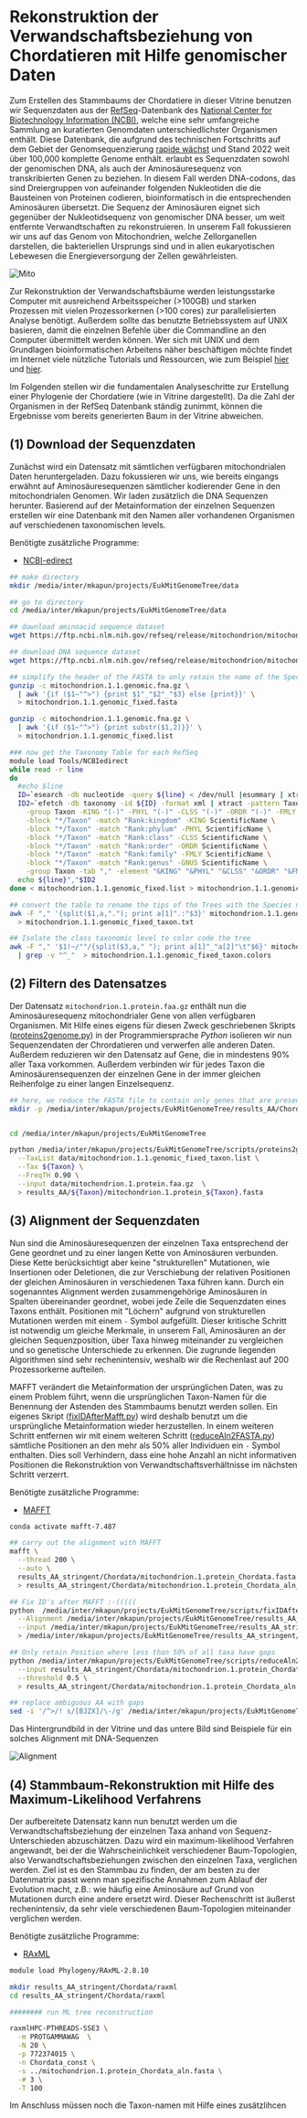 # Rekonstruktion der Verwandschaftsbeziehung von Chordatieren mit Hilfe genomischer Daten

Zum Erstellen des Stammbaums der Chordatiere in dieser Vitrine benutzen wir Sequenzdaten aus der [RefSeq](https://www.ncbi.nlm.nih.gov/refseq/)-Datenbank des [National Center for Biotechnology Information (NCBI)](https://www.ncbi.nlm.nih.gov/), welche eine sehr umfangreiche Sammlung an kuratierten Genomdaten unterschiedlichster Organismen enthält. Diese Datenbank, die aufgrund des technischen Fortschritts auf dem Gebiet der Genomsequenzierung [rapide wächst](https://www.ncbi.nlm.nih.gov/refseq/statistics/) und Stand 2022 weit über 100,000 komplette Genome enthält. erlaubt es Sequenzdaten sowohl der genomischen DNA, als auch der Aminosäuresequenz von transkribierten Genen zu beziehen. In diesem Fall werden DNA-codons, das sind Dreiergruppen von aufeinander folgenden Nukleotiden die die Bausteinen von Proteinen codieren, bioinformatisch in die entsprechenden Aminosäuren übersetzt. Die Sequenz der Aminosäuren eignet sich gegenüber der Nukleotidsequenz von genomischer DNA besser, um weit entfernte Verwandtschaften zu rekonstruieren. In unserem Fall fokussieren wir uns auf das Genom von Mitochondrien, welche Zellorganellen darstellen, die bakteriellen Ursprungs sind und in allen eukaryotischen Lebewesen die Energieversorgung der Zellen gewährleisten.

![Mito](https://upload.wikimedia.org/wikipedia/commons/6/64/Cell_structure_%2813080952404%29.jpg)

Zur Rekonstruktion der Verwandschaftsbäume werden leistungsstarke Computer mit ausreichend Arbeitsspeicher (>100GB) und starken Prozessen mit vielen Prozessorkernen (>100 cores) zur parallelisierten Analyse benötigt. Außerdem sollte das benutzte Betriebssystem auf UNIX basieren, damit die einzelnen Befehle über die Commandline an den Computer übermittelt werden können. Wer sich mit UNIX und dem Grundlagen bioinformatischen Arbeitens näher beschäftigen möchte findet im Internet viele nützliche Tutorials und Ressourcen, wie zum Beispiel [hier](http://www.ee.surrey.ac.uk/Teaching/Unix/index.html) und [hier](https://practicalcomputing.org/).

Im Folgenden stellen wir die fundamentalen Analyseschritte zur Erstellung einer Phylogenie der Chordatiere (wie in Vitrine dargestellt). Da die Zahl der Organismen in der RefSeq Datenbank ständig zunimmt, können die Ergebnisse vom bereits generierten Baum in der Vitrine abweichen.

## (1) Download der Sequenzdaten

Zunächst wird ein Datensatz mit sämtlichen verfügbaren mitochondrialen Daten heruntergeladen. Dazu fokussieren wir uns, wie bereits eingangs erwähnt auf Aminosäuresequenzen sämtlicher kodierender Gene in den mitochondrialen Genomen. Wir laden zusätzlich die DNA Sequenzen herunter. Basierend auf der Metainformation der einzelnen Sequenzen erstellen wir eine Datenbank mit den Namen aller vorhandenen Organismen auf verschiedenen taxonomischen levels.

Benötigte zusätzliche Programme:

-   [NCBI-edirect](https://www.ebi.ac.uk/Tools/msa/muscle/Tools/NCBIedirect)

```bash
## make directory
mkdir /media/inter/mkapun/projects/EukMitGenomeTree/data

## go to directory
cd /media/inter/mkapun/projects/EukMitGenomeTree/data

## download aminoacid sequence dataset
wget https://ftp.ncbi.nlm.nih.gov/refseq/release/mitochondrion/mitochondrion.1.protein.faa.gz

## download DNA sequence dataset
wget https://ftp.ncbi.nlm.nih.gov/refseq/release/mitochondrion/mitochondrion.1.1.genomic.fna.gz

## simplify the header of the FASTA to only retain the name of the Species
gunzip -c mitochondrion.1.1.genomic.fna.gz \
  | awk '{if ($1~"^>") {print $1"_"$2"_"$3} else {print}}' \
  > mitochondrion.1.1.genomic_fixed.fasta

gunzip -c mitochondrion.1.1.genomic.fna.gz \
  | awk '{if ($1~"^>") {print substr($1,2)}}' \
  > mitochondrion.1.1.genomic_fixed.list

### now get the Taxonomy Table for each RefSeq
module load Tools/NCBIedirect
while read -r line
do
  #echo $line
  ID=`esearch -db nucleotide -query ${line} < /dev/null |esummary | xtract -pattern TaxId  -element TaxId `
  ID2=`efetch -db taxonomy -id ${ID} -format xml | xtract -pattern Taxon -tab "," -first TaxId ScientificName \
    -group Taxon -KING "(-)" -PHYL "(-)" -CLSS "(-)" -ORDR "(-)" -FMLY "(-)" -GNUS "(-)" \
    -block "*/Taxon" -match "Rank:kingdom" -KING ScientificName \
    -block "*/Taxon" -match "Rank:phylum" -PHYL ScientificName \
    -block "*/Taxon" -match "Rank:class" -CLSS ScientificName \
    -block "*/Taxon" -match "Rank:order" -ORDR ScientificName \
    -block "*/Taxon" -match "Rank:family" -FMLY ScientificName \
    -block "*/Taxon" -match "Rank:genus" -GNUS ScientificName \
    -group Taxon -tab "," -element "&KING" "&PHYL" "&CLSS" "&ORDR" "&FMLY" "&GNUS"`
  echo ${line}","$ID2
done < mitochondrion.1.1.genomic_fixed.list > mitochondrion.1.1.genomic_fixed_taxon.list

## convert the table to rename the tips of the Trees with the Species names
awk -F "," '{split($1,a,"."); print a[1]".:"$3}' mitochondrion.1.1.genomic_fixed_taxon.list \
  > mitochondrion.1.1.genomic_fixed_taxon.txt

## Isolate the class taxonomic level to color code the tree
awk -F "," '$1!~/""/{split($3,a," "); print a[1]"_"a[2]"\t"$6}' mitochondrion.1.1.genomic_fixed_taxon.list \
  | grep -v "^_"  > mitochondrion.1.1.genomic_fixed_taxon.colors
```

## (2) Filtern des Datensatzes

Der Datensatz `mitochondrion.1.protein.faa.gz` enthält nun die Aminosäuresequenz mitochondrialer Gene von allen verfügbaren Organismen. Mit Hilfe eines eigens für diesen Zweck geschriebenen Skripts ([proteins2genome.py](scripts/proteins2genome.py)) in der Programmiersprache _Python_ isolieren wir nun Sequenzendaten der Chrordatieren und verwerfen alle anderen Daten. Außerdem reduzieren wir den Datensatz auf Gene, die in mindestens 90% aller Taxa vorkommen. Außerdem verbinden wir für jedes Taxon die Aminosäurensequenzen der einzelnen Gene in der immer gleichen Reihenfolge zu einer langen Einzelsequenz.

```bash
## here, we reduce the FASTA file to contain only genes that are present in 90% of all taxa that belong to the Chordates
mkdir -p /media/inter/mkapun/projects/EukMitGenomeTree/results_AA/Chordata


cd /media/inter/mkapun/projects/EukMitGenomeTree

python /media/inter/mkapun/projects/EukMitGenomeTree/scripts/proteins2genome.py \
  --TaxList data/mitochondrion.1.1.genomic_fixed_taxon.list \
  --Tax ${Taxon} \
  --FreqTH 0.90 \
  --input data/mitochondrion.1.protein.faa.gz  \
  > results_AA/${Taxon}/mitochondrion.1.protein_${Taxon}.fasta
```

## (3) Alignment der Sequenzdaten

Nun sind die Aminosäuresequenzen der einzelnen Taxa entsprechend der Gene geordnet und zu einer langen Kette von Aminosäuren verbunden. Diese Kette berücksichtigt aber keine "strukturellen" Mutationen, wie Insertionen oder Deletionen, die zur Verschiebung der relativen Positionen der gleichen Aminosäuren in verschiedenen Taxa führen kann. Durch ein sogenanntes Alignment werden zusammengehörige Aminosäuren in Spalten übereinander geordnet, wobei jede Zeile die Sequenzdaten eines Taxons enthält. Positionen mit "Löchern" aufgrund von strukturellen Mutationen werden mit einem `-` Symbol aufgefüllt. Dieser kritische Schritt ist notwendig um gleiche Merkmale, in unserem Fall, Aminosäuren an der gleichen Sequenzposition, über Taxa hinweg miteinander zu vergleichen und so genetische Unterschiede zu erkennen. Die zugrunde liegenden Algorithmen sind sehr rechenintensiv, weshalb wir die Rechenlast auf 200 Prozessorkerne aufteilen.  

MAFFT verändert die Metainformation der ursprünglichen Daten, was zu einem Problem führt, wenn die ursprünglichen Taxon-Namen für die Benennung der Astenden des Stammbaums benutzt werden sollen. Ein eigenes Skript ([fixIDAfterMafft.py](scripts/fixIDAfterMafft.py)) wird deshalb benutzt um die ursprüngliche Metainformation wieder herzustellen. In einem weiteren Schritt entfernen wir mit einem weiteren Schritt ([reduceAln2FASTA.py](scripts/reduceAln2FASTA.py)) sämtliche Positionen an den mehr als 50% aller Individuen ein `-` Symbol enthalten. Dies soll Verhindern, dass eine hohe Anzahl an nicht informativen Positionen die Rekonstruktion von Verwandtschaftsverhältnisse im nächsten Schritt verzerrt.  

Benötigte zusätzliche Programme:

-   [MAFFT](https://mafft.cbrc.jp/alignment/software/)

```bash
conda activate mafft-7.487

## carry out the alignment with MAFFT
mafft \
  --thread 200 \
  --auto \
  results_AA_stringent/Chordata/mitochondrion.1.protein_Chordata.fasta \
  > results_AA_stringent/Chordata/mitochondrion.1.protein_Chordata_aln_full.fasta

## Fix ID's after MAFFT :-(((((
python  /media/inter/mkapun/projects/EukMitGenomeTree/scripts/fixIDAfterMafft.py \
  --Alignment /media/inter/mkapun/projects/EukMitGenomeTree/results_AA_stringent/Chordata/mitochondrion.1.protein_Chordata_aln_full.fasta \
  --input /media/inter/mkapun/projects/EukMitGenomeTree/results_AA_stringent/Chordata/mitochondrion.1.protein_Chordata.fasta \
  > /media/inter/mkapun/projects/EukMitGenomeTree/results_AA_stringent/Chordata/mitochondrion.1.protein_Chordata_aln_full_fixed.fasta

## Only retain Position where less than 50% of all taxa have gaps
python /media/inter/mkapun/projects/EukMitGenomeTree/scripts/reduceAln2FASTA.py \
  --input results_AA_stringent/Chordata/mitochondrion.1.protein_Chordata_aln_full_fixed.fasta  \
  --threshold 0.5 \
  > results_AA_stringent/Chordata/mitochondrion.1.protein_Chordata_aln.fasta

## replace ambiguous AA with gaps
sed -i '/^>/! s/[BJZX]/\-/g' /media/inter/mkapun/projects/EukMitGenomeTree/results_AA_stringent/Chordata/mitochondrion.1.protein_Chordata_aln.fasta
```

Das Hintergrundbild in der Vitrine und das untere Bild sind Beispiele für ein solches Alignment mit DNA-Sequenzen

![Alignment](data/Alignment_small.jpg)

## (4) Stammbaum-Rekonstruktion mit Hilfe des Maximum-Likelihood Verfahrens

Der aufbereitete Datensatz kann nun benutzt werden um die Verwandtschaftsbeziehung der einzelnen Taxa anhand von Sequenz-Unterschieden abzuschätzen. Dazu wird ein maximum-likelihood Verfahren angewandt, bei der die Wahrscheinlichkeit verschiedener Baum-Topologien, also Verwandtschaftsbeziehungen zwischen den einzelnen Taxa, verglichen werden. Ziel ist es den Stammbau zu finden, der am besten zu der Datenmatrix passt wenn man spezifische Annahmen zum Ablauf der Evolution macht, z.B.: wie häufig eine Aminosäure auf Grund von Mutationen durch eine andere ersetzt wird. Dieser Rechenschritt ist äußerst rechenintensiv, da sehr viele verschiedenen Baum-Topologien miteinander verglichen werden.

Benötigte zusätzliche Programme:

-   [RAxML](https://cme.h-its.org/exelixis/web/software/raxml/)

```bash
module load Phylogeny/RAxML-2.8.10

mkdir results_AA_stringent/Chordata/raxml
cd results_AA_stringent/Chordata/raxml

######## run ML tree reconstruction

raxmlHPC-PTHREADS-SSE3 \
  -m PROTGAMMAWAG  \
  -N 20 \
  -p 772374015 \
  -n Chordata_const \
  -s ../mitochondrion.1.protein_Chordata_aln.fasta \
  -# 3 \
  -T 100
```

Im Anschluss müssen noch die Taxon-namen mit Hilfe eines zusätzlihcen 
